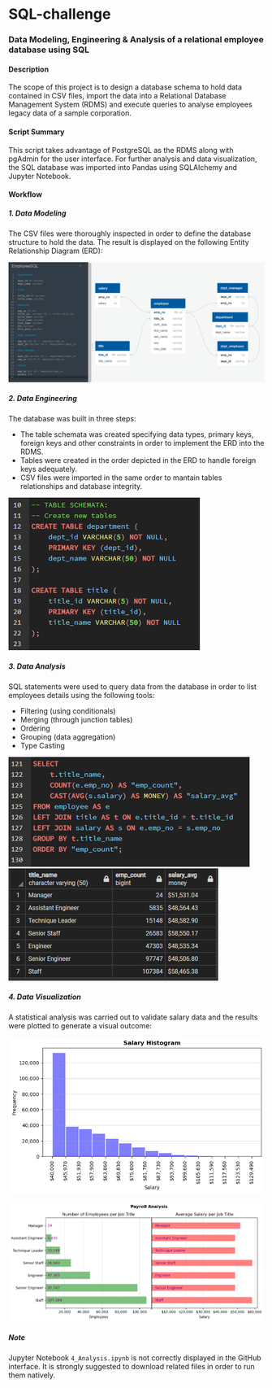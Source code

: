 # SQL-challenge
### Data Modeling, Engineering & Analysis of a relational employee database using SQL

#### Description
The scope of this project is to design a database schema to hold data contained in CSV files, import the data into a Relational Database Management System (RDMS) and execute queries to analyse employees legacy data of a sample corporation.

#### Script Summary
This script takes advantage of PostgreSQL as the RDMS along with pgAdmin for the user interface. For further analysis and data visualization, the SQL database was imported into Pandas using SQLAlchemy and Jupyter Notebook.

#### Workflow

##### 1. Data Modeling
The CSV files were thoroughly inspected in order to define the database structure to hold the data. The result is displayed on the following Entity Relationship Diagram (ERD):

 ![ERD](EmployeeSQL/Images/ERD_QuickDBD.png)

##### 2. Data Engineering
The database was built in three steps:
+ The table schemata was created specifying data types, primary keys, foreign keys and other constraints in order to implement the ERD into the RDMS.
+ Tables were created in the order depicted in the ERD to handle foreign keys adequately.
+ CSV files were imported in the same order to mantain tables relationships and database integrity.

![Schemata](EmployeeSQL/Images/Schemata.png)

##### 3. Data Analysis
SQL statements were used to query data from the database in order to list employees details using the following tools:
+ Filtering (using conditionals)
+ Merging (through junction tables)
+ Ordering
+ Grouping (data aggregation)
+ Type Casting

![Queries](EmployeeSQL/Images/Queries.png) ![Summary](EmployeeSQL/Images/Salary_Summary.png)

##### 4. Data Visualization
A statistical analysis was carried out to validate salary data and the results were plotted to generate a visual outcome:

![Histogram](EmployeeSQL/Images/Histogram.png)

![Combined](EmployeeSQL/Images/Employee_Salary.png)

##### Note
Jupyter Notebook `4_Analysis.ipynb` is not correctly displayed in the GitHub interface. It is strongly suggested to download related files in order to run them natively.